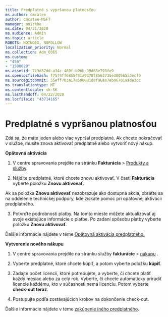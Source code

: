 ```yaml
---
title: Predplatné s vypršanou platnosťou
ms.author: cmcatee
author: cmcatee-MSFT
manager: mnirkhe
ms.date: 04/21/2020
ms.audience: Admin
ms.topic: article
ROBOTS: NOINDEX, NOFOLLOW
localization_priority: Normal
ms.collection: Adm_O365
ms.custom:
- "456"
- "1500020"
ms.assetid: 713d37dd-a34c-469f-b96b-99d63e793fe9
ms.openlocfilehash: f7574ff6855481a9378f8563735e380565a3ecf0
ms.sourcegitcommit: 55eff703a17e500681d8fa6a87eb067019ade3cc
ms.translationtype: MT
ms.contentlocale: sk-SK
ms.lasthandoff: 04/22/2020
ms.locfileid: "43714165"
---
```

# <a name="expired-subscription"></a>Predplatné s vypršanou platnosťou

Zdá sa, že máte jeden alebo viac vypršal predplatné. Ak chcete pokračovať v službe, musíte znova aktivovať predplatné alebo vytvoriť nový nákup.
  
**Opätovná aktivácia**
  
1. V centre spravovania prejdite na stránku **Fakturácia** \> [Produkty a služby](https://go.microsoft.com/fwlink/p/?linkid=842054).

2. Nájdite predplatné, ktoré chcete znovu aktivovať. V časti **Fakturácia** vyberte položku **Znovu aktivovať**.

Ak sa položka **Znovu aktivovať** nezobrazuje ako dostupná akcia, obráťte sa na oddelenie technickej podpory, kde získate pomoc pri opätovnej aktivácii predplatného.

3. Potvrďte podrobnosti platby. Na tomto mieste môžete aktualizovať aj svoje existujúce informácie o platbe. Po zadaní spôsobu platby vyberte položku **Znovu aktivovať**.

Ďalšie informácie nájdete v téme [Opätovná aktivácia predplatného.](https://docs.microsoft.com/office365/admin/subscriptions-and-billing/reactivate-your-subscription)

**Vytvorenie nového nákupu**
  
1. V centre spravovania prejdite na stránku služby **fakturácie** \> [nákupu](https://go.microsoft.com/fwlink/p/?linkid=868433) .

2. Vyberte predplatné, ktoré chcete kúpiť, a potom vyberte položku **kúpiť**.

3. Zadajte počet licencií, ktoré potrebujete, a vyberte, či chcete platiť každý mesiac alebo za celý rok. Vyberte, či chcete automaticky priradiť licencie každému, kto v súčasnosti nemá licenciu. Potom vyberte **check-out teraz**.

4. Postupujte podľa zostávajúcich krokov na dokončenie check-out.

Ďalšie informácie nájdete v téme [zakúpenie iného predplatného](https://docs.microsoft.com/office365/admin/subscriptions-and-billing/buy-another-subscription).